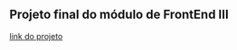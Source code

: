 <h2>Projeto final do módulo de FrontEnd III </h2>

<a href="https://growbase-task-list.vercel.app/sign-in">link do projeto</a>
